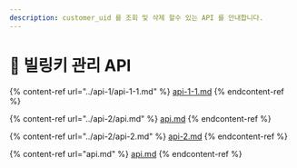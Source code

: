 ```yaml
---
description: customer_uid 를 조회 및 삭제 할수 있는 API 를 안내합니다.
---
```


# 📝 빌링키 관리 API

{% content-ref url="../api-1/api-1-1.md" %}
[api-1-1.md](../api-1/api-1-1.md)
{% endcontent-ref %}

{% content-ref url="../api-2/api.md" %}
[api.md](../api-2/api.md)
{% endcontent-ref %}

{% content-ref url="../api-2/api-2.md" %}
[api-2.md](../api-2/api-2.md)
{% endcontent-ref %}

{% content-ref url="api.md" %}
[api.md](api.md)
{% endcontent-ref %}
